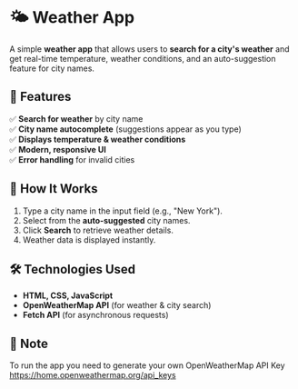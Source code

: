 # 🌤 Weather App

A simple **weather app** that allows users to **search for a city's weather** and get real-time temperature, weather conditions, and an auto-suggestion feature for city names.

## 🚀 Features
✅ **Search for weather** by city name  
✅ **City name autocomplete** (suggestions appear as you type)  
✅ **Displays temperature & weather conditions**  
✅ **Modern, responsive UI**  
✅ **Error handling** for invalid cities  

## 🎯 How It Works
1. Type a city name in the input field (e.g., "New York").
2. Select from the **auto-suggested** city names.
3. Click **Search** to retrieve weather details.
4. Weather data is displayed instantly.

## 🛠️ Technologies Used
- **HTML, CSS, JavaScript**
- **OpenWeatherMap API** (for weather & city search)
- **Fetch API** (for asynchronous requests)

## 🔧 Note
To run the app you need to generate your own OpenWeatherMap API Key
https://home.openweathermap.org/api_keys